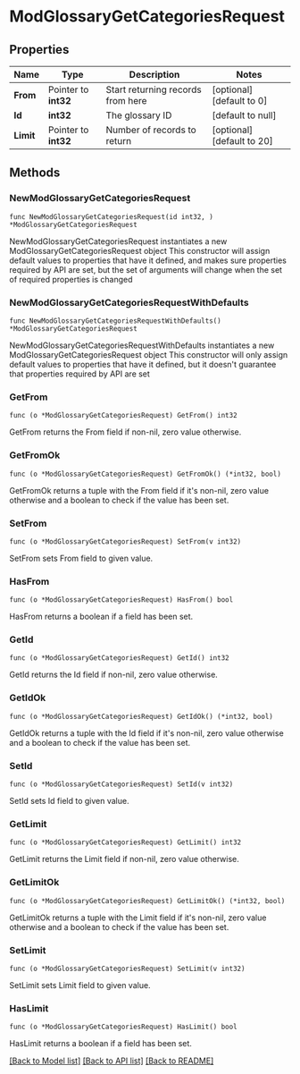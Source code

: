 # ModGlossaryGetCategoriesRequest

## Properties

Name | Type | Description | Notes
------------ | ------------- | ------------- | -------------
**From** | Pointer to **int32** | Start returning records from here | [optional] [default to 0]
**Id** | **int32** | The glossary ID | [default to null]
**Limit** | Pointer to **int32** | Number of records to return | [optional] [default to 20]

## Methods

### NewModGlossaryGetCategoriesRequest

`func NewModGlossaryGetCategoriesRequest(id int32, ) *ModGlossaryGetCategoriesRequest`

NewModGlossaryGetCategoriesRequest instantiates a new ModGlossaryGetCategoriesRequest object
This constructor will assign default values to properties that have it defined,
and makes sure properties required by API are set, but the set of arguments
will change when the set of required properties is changed

### NewModGlossaryGetCategoriesRequestWithDefaults

`func NewModGlossaryGetCategoriesRequestWithDefaults() *ModGlossaryGetCategoriesRequest`

NewModGlossaryGetCategoriesRequestWithDefaults instantiates a new ModGlossaryGetCategoriesRequest object
This constructor will only assign default values to properties that have it defined,
but it doesn't guarantee that properties required by API are set

### GetFrom

`func (o *ModGlossaryGetCategoriesRequest) GetFrom() int32`

GetFrom returns the From field if non-nil, zero value otherwise.

### GetFromOk

`func (o *ModGlossaryGetCategoriesRequest) GetFromOk() (*int32, bool)`

GetFromOk returns a tuple with the From field if it's non-nil, zero value otherwise
and a boolean to check if the value has been set.

### SetFrom

`func (o *ModGlossaryGetCategoriesRequest) SetFrom(v int32)`

SetFrom sets From field to given value.

### HasFrom

`func (o *ModGlossaryGetCategoriesRequest) HasFrom() bool`

HasFrom returns a boolean if a field has been set.

### GetId

`func (o *ModGlossaryGetCategoriesRequest) GetId() int32`

GetId returns the Id field if non-nil, zero value otherwise.

### GetIdOk

`func (o *ModGlossaryGetCategoriesRequest) GetIdOk() (*int32, bool)`

GetIdOk returns a tuple with the Id field if it's non-nil, zero value otherwise
and a boolean to check if the value has been set.

### SetId

`func (o *ModGlossaryGetCategoriesRequest) SetId(v int32)`

SetId sets Id field to given value.


### GetLimit

`func (o *ModGlossaryGetCategoriesRequest) GetLimit() int32`

GetLimit returns the Limit field if non-nil, zero value otherwise.

### GetLimitOk

`func (o *ModGlossaryGetCategoriesRequest) GetLimitOk() (*int32, bool)`

GetLimitOk returns a tuple with the Limit field if it's non-nil, zero value otherwise
and a boolean to check if the value has been set.

### SetLimit

`func (o *ModGlossaryGetCategoriesRequest) SetLimit(v int32)`

SetLimit sets Limit field to given value.

### HasLimit

`func (o *ModGlossaryGetCategoriesRequest) HasLimit() bool`

HasLimit returns a boolean if a field has been set.


[[Back to Model list]](../README.md#documentation-for-models) [[Back to API list]](../README.md#documentation-for-api-endpoints) [[Back to README]](../README.md)


